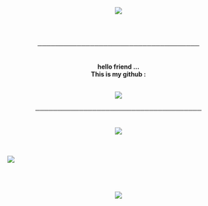 <p align="center">
    <img src="https://i.pinimg.com/originals/b2/2a/a2/b22aa22b2f3f55b6468361158d52e2e7.gif">
</p>   
<br>
<br>
<p align="center">
─────────────────────────────────────
</p>

<p align="center">
    <br>
    <strong>hello friend ...<br>
   This is my github :</strong> <br>
    <br>
    </strong>
 
<p align="center">
         </a>
         <a href="https://yazuko.netlify.app">
         <img src="https://img.shields.io/static/v1?label=Website&logo=CSS3&logoColor=1572B6&message=Click%20Here&color=1572B6">
         </a>
<br>
<br>
──────────────────────────────────────
<br>
<br>
<p align="center">
    <img src="https://github-readme-stats.vercel.app/api?username=0xYazuko&show_icons=true&theme=tokyonight" >
</p>
<br>
<br>
<img src="https://root-me-diff.vercel.app/rm-gh?nickname=0xYazuko">
<br>
<br>
<br>
<br>
<p align="center">
    <img src="https://github-readme-stats.vercel.app/api/top-langs/?username=0xYazuko&layout=compact&theme=tokyonight">
</p>

